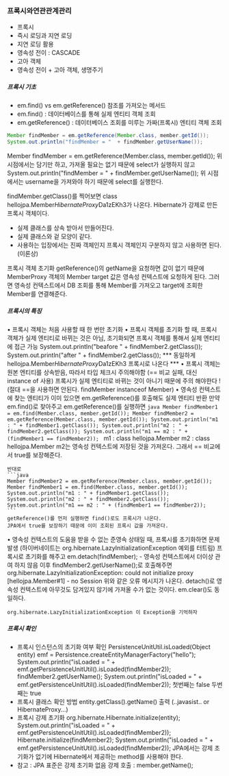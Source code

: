 ### 프록시와연관관계관리

- 프록시
- 즉시 로딩과 지연 로딩
- 지연 로딩 활용
- 영속성 전이 : CASCADE
- 고아 객체
- 영속성 전이 + 고아 객체, 생명주기

##### 프록시 기초
- em.find() vs em.getReference()    참조를 가져오는 메서드
- em.find() : 데이터베이스를 통해 실제 엔티티 객체 조회
- em.getReference() :  데이터베이스 조회를 미루는 가짜(프록시) 엔티티 객체 조회

```java
Member findMember = em.getReference(Member.class, member.getId());
System.out.println("findMember = "  + findMember.getUserName());
```
Member findMember = em.getReference(Member.class, member.getId());
위 시점에서는 담기만 하고, 가져올 필요는 없기 때문에 select가 실행하지 않고
System.out.println("findMember = "  + findMember.getUserName());
위 시점에서는 username을 가져와야 하기 때문에 select를 실행한다.

findMember.getClass()를 찍어보면
class hellojpa.Member$HibernateProxy$Da1zEKh3가 나온다.
Hibernate가 강제로 만든 프록시 객체이다.

- 실제 클래스를 상속 받아서 만들어진다.
- 실제 클래스와 겉 모양이 같다.
- 사용하는 입장에서는 진짜 객체인지 프록시 객체인지 구분하지 않고 사용하면 된다.(이론상)

프록시 객체 초기화
getReference()의 getName을 요청하면 값이 없기 때문에
MemberProxy 객체의 Member target 값은 영속성 컨텍스트에 요청하게 된다.
    그러면 영속성 컨텍스트에서 DB 조회를 통해 Member를 가져오고
    target에 조회한 Member를 연결해준다.

##### 프록시의 특징
• 프록시 객체는 처음 사용할 때 한 번만 초기화
• 프록시 객체를 초기화 할 때, 프록시 객체가 실제 엔티티로 바뀌는 것은 아님, 초기화되면 프록시 객체를 통해서 실제 엔티티에 접근 가능
    System.out.println("beafore " + findMember2.getClass());
    System.out.println("after " + findMember2.getClass());
    *** 동일하게 hellojpa.Member$HibernateProxy$Da1zEKh3 프록시로 나온다 ***
• 프록시 객체는 원본 엔티티를 상속받음, 따라서 타입 체크시 주의해야함 (== 비교 실패, 대신 instance of 사용)
    프록시가 실제 엔티티로 바뀌는 것이 아니기 때문에 주의 해야한다 ! (절대 ==을 사용하면 안된다. findMember instanceof Member)
• 영속성 컨텍스트에 찾는 엔티티가 이미 있으면 em.getReference()를 호출해도 실제 엔티티 반환
    만약 em.find()로 찾아주고 em.getReference()를 실행하면
    ```java
    Member findMember1 = em.find(Member.class, member.getId());
    Member findMember2 = em.getReference(Member.class, member.getId());
    System.out.println("m1 : " + findMember1.getClass());
    System.out.println("m2 : " + findMember2.getClass());
    System.out.println("m1 == m2 : " + (findMember1 == findMember2));
    ```
    m1 : class hellojpa.Member
    m2 : class hellojpa.Member
    m2는 영속성 컨텍스트에 저장된 것을 가져온다.
    그래서 == 비교에서 true를 보장해준다.

    반대로
    ```java
    Member findMember2 = em.getReference(Member.class, member.getId());
    Member findMember1 = em.find(Member.class, member.getId());
    System.out.println("m1 : " + findMember1.getClass());
    System.out.println("m2 : " + findMember2.getClass());
    System.out.println("m1 == m2 : " + (findMember1 == findMember2));
    ```
    getReference()를 먼저 실행하면 find()로도 프록시가 나온다.
    JPA에서 true를 보장하기 때문에 이미 조회된 프록시 값을 가져온다.
• 영속성 컨텍스트의 도움을 받을 수 없는 준영속 상태일 때, 프록시를 초기화하면 문제 발생
(하이버네이트는 org.hibernate.LazyInitializationException 예외를 터트림)
    프록시로 초기화를 해주고
    em.detach(findMember);  - 영속성 컨텍스트에서 더이상 관여 하지 않음
    이후 findMember2.getUserName();로 호출해주면
    org.hibernate.LazyInitializationException: could not initialize proxy [hellojpa.Member#1] - no Session
    위와 같은 오류 메시지가 나온다.
    detach()로 영속성 컨텍스트에 아무것도 담겨있지 않기에 가져올 수가 없는 것이다.
    em.clear()도 동일하다.
    
    org.hibernate.LazyInitializationException 이 Exception을 기억하자

##### 프록시 확인
- 프록시 인스턴스의 초기화 여부 확인
    PersistenceUnitUtil.isLoaded(Object entity)
    emf = Persistence.createEntityManagerFactory("hello");
    System.out.println("isLoaded = " + emf.getPersistenceUnitUtil().isLoaded(findMember2));
    findMember2.getUserName();
    System.out.println("isLoaded = " + emf.getPersistenceUnitUtil().isLoaded(findMember2));
        첫번째는 false 두번째는 true
- 프록시 클래스 확인 방법
    entity.getClass().getName() 출력
    (..javasist.. or HibernateProxy...)
- 프록시 강제 초기화
    org.hibernate.Hibernate.initialize(entity); 
    System.out.println("isLoaded = " + emf.getPersistenceUnitUtil().isLoaded(findMember2));
    Hibernate.initialize(findMember2);
    System.out.println("isLoaded = " + emf.getPersistenceUnitUtil().isLoaded(findMember2));
    JPA에서는 강제 초기화가 없기에 Hibernate에서 제공하는 method를 사용해야 한다.
- 참고 : JPA 표준은 강제 초기화 없음
    강제 호출 : member.getName();







































